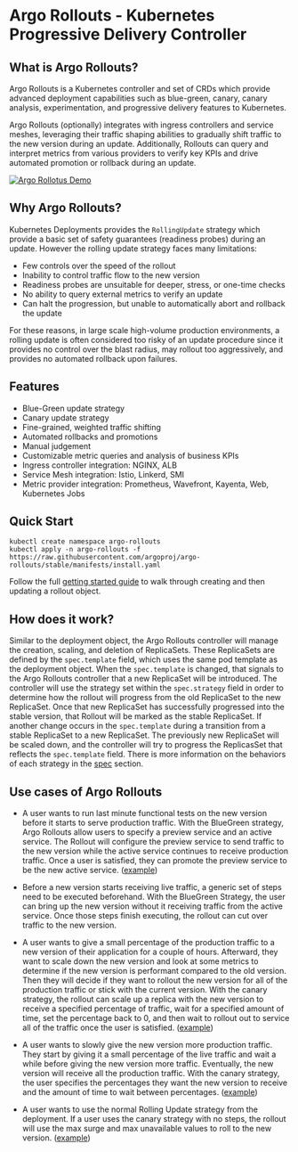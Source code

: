 # Argo Rollouts - Kubernetes Progressive Delivery Controller

## What is Argo Rollouts?
Argo Rollouts is a Kubernetes controller and set of CRDs which provide advanced deployment capabilities such as blue-green, canary, canary analysis, experimentation, and progressive delivery features to Kubernetes. 

Argo Rollouts (optionally) integrates with ingress controllers and service meshes, leveraging their traffic shaping abilities to gradually shift traffic to the new version during an update. Additionally, Rollouts can query and interpret metrics from various providers to verify key KPIs and drive automated promotion or rollback during an update.

[![Argo Rollotus Demo](https://img.youtube.com/vi/hIL0E2gLkf8/0.jpg)](https://youtu.be/hIL0E2gLkf8)

## Why Argo Rollouts?
Kubernetes Deployments provides the `RollingUpdate` strategy which provide a basic set of safety guarantees (readiness probes) during an update. However the rolling update strategy faces many limitations:

* Few controls over the speed of the rollout
* Inability to control traffic flow to the new version
* Readiness probes are unsuitable for deeper, stress, or one-time checks
* No ability to query external metrics to verify an update
* Can halt the progression, but unable to automatically abort and rollback the update

For these reasons, in large scale high-volume production environments, a rolling update is often considered too risky of an update procedure since it provides no control over the blast radius, may rollout too aggressively, and provides no automated rollback upon failures.

## Features
* Blue-Green update strategy
* Canary update strategy
* Fine-grained, weighted traffic shifting
* Automated rollbacks and promotions
* Manual judgement
* Customizable metric queries and analysis of business KPIs
* Ingress controller integration: NGINX, ALB
* Service Mesh integration: Istio, Linkerd, SMI
* Metric provider integration: Prometheus, Wavefront, Kayenta, Web, Kubernetes Jobs

## Quick Start

```
kubectl create namespace argo-rollouts
kubectl apply -n argo-rollouts -f https://raw.githubusercontent.com/argoproj/argo-rollouts/stable/manifests/install.yaml
```

Follow the full [getting started guide](getting-started.md) to walk through creating and then updating a rollout object. 

## How does it work?
Similar to the deployment object, the Argo Rollouts controller will manage the creation, scaling, and deletion of ReplicaSets. These ReplicaSets are defined by the `spec.template` field, which uses the same pod template as the deployment object. When the `spec.template` is changed, that signals to the Argo Rollouts controller that a new ReplicaSet will be introduced. The controller will use the strategy set within the `spec.strategy` field in order to determine how the rollout will progress from the old ReplicaSet to the new ReplicaSet. Once that new ReplicaSet has successfully progressed into the stable version, that Rollout will be marked as the stable ReplicaSet. If another change occurs in the `spec.template` during a transition from a stable ReplicaSet to a new ReplicaSet. The previously new ReplicaSet will be scaled down, and the controller will try to progress the ReplicasSet that reflects the `spec.template` field. There is more information on the behaviors of each strategy in the [spec](features/specification/) section.

## Use cases of Argo Rollouts

- A user wants to run last minute functional tests on the new version before it starts to serve production traffic. With the BlueGreen strategy, Argo Rollouts allow users to specify a preview service and an active service. The Rollout will configure the preview service to send traffic to the new version while the active service continues to receive production traffic. Once a user is satisfied, they can promote the preview service to be the new active service. ([example](https://github.com/argoproj/argo-rollouts/blob/master/examples/rollout-bluegreen.yaml))

- Before a new version starts receiving live traffic, a generic set of steps need to be executed beforehand. With the BlueGreen Strategy, the user can bring up the new version without it receiving traffic from the active service. Once those steps finish executing, the rollout can cut over traffic to the new version.

- A user wants to give a small percentage of the production traffic to a new version of their application for a couple of hours. Afterward, they want to scale down the new version and look at some metrics to determine if the new version is performant compared to the old version. Then they will decide if they want to rollout the new version for all of the production traffic or stick with the current version. With the canary strategy, the rollout can scale up a replica with the new version to receive a specified percentage of traffic, wait for a specified amount of time, set the percentage back to 0, and then wait to rollout out to service all of the traffic once the user is satisfied. ([example](https://github.com/argoproj/argo-rollouts/blob/master/examples/rollout-analysis-step.yaml))

- A user wants to slowly give the new version more production traffic. They start by giving it a small percentage of the live traffic and wait a while before giving the new version more traffic. Eventually, the new version will receive all the production traffic. With the canary strategy, the user specifies the percentages they want the new version to receive and the amount of time to wait between percentages. ([example](https://github.com/argoproj/argo-rollouts/blob/master/examples/rollout-canary.yaml))

- A user wants to use the normal Rolling Update strategy from the deployment. If a user uses the canary strategy with no steps, the rollout will use the max surge and max unavailable values to roll to the new version. ([example](https://github.com/argoproj/argo-rollouts/blob/master/examples/rollout-rolling-update.yaml))
